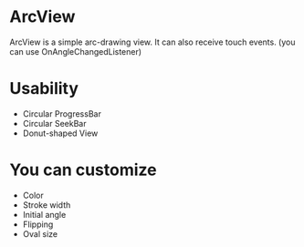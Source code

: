 ArcView
=======
ArcView is a simple arc-drawing view.
It can also receive touch events. (you can use OnAngleChangedListener)


Usability
=========
- Circular ProgressBar
- Circular SeekBar
- Donut-shaped View

You can customize
=================
- Color
- Stroke width
- Initial angle
- Flipping
- Oval size
